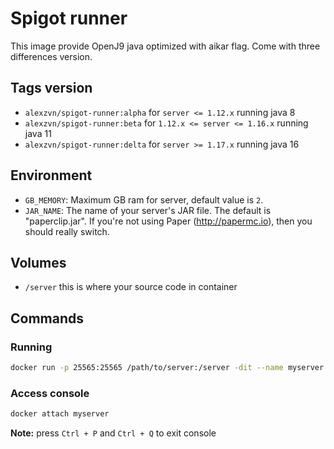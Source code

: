 # Spigot runner
This image provide OpenJ9 java optimized with aikar flag. Come with three differences version.

## Tags version
  - `alexzvn/spigot-runner:alpha` for `server <= 1.12.x` running java 8
  - `alexzvn/spigot-runner:beta` for `1.12.x <= server <= 1.16.x`  running java 11
  - `alexzvn/spigot-runner:delta` for `server >= 1.17.x` running java 16

## Environment
  - `GB_MEMORY`: Maximum GB ram for server, default value is `2`.
  - `JAR_NAME`: The name of your server's JAR file. The default is "paperclip.jar".  If you're not using Paper (http://papermc.io), then you should really switch.

## Volumes
  - `/server` this is where your source code in container

## Commands

### Running
```bash
docker run -p 25565:25565 /path/to/server:/server -dit --name myserver alexzvn/spigot-runner:beta
```
### Access console
```bash
docker attach myserver
```
**Note:** press `Ctrl + P` and `Ctrl + Q` to exit console
